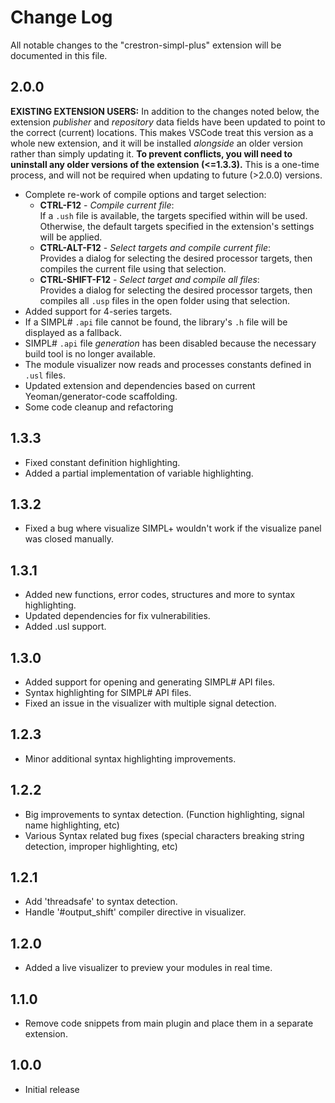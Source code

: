 # Change Log

All notable changes to the "crestron-simpl-plus" extension will be documented in this file.

## 2.0.0

**EXISTING EXTENSION USERS:** In addition to the changes noted below, the extension _publisher_ and _repository_ data fields have been updated to point to the correct (current) locations.  This makes VSCode treat this version as a whole new extension, and it will be installed *alongside* an older version rather than simply updating it.  **To prevent conflicts, you will need to uninstall any older versions of the extension (<=1.3.3).**  This is a one-time process, and will not be required when updating to future (>2.0.0) versions.

* Complete re-work of compile options and target selection:
  * **CTRL-F12** - _Compile current file_:  
    If a `.ush` file is available, the targets specified within will be used.  Otherwise, the default targets specified in the extension's settings will be applied.
  * **CTRL-ALT-F12** - _Select targets and compile current file_:  
    Provides a dialog for selecting the desired processor targets, then compiles the current file using that selection.  
  * **CTRL-SHIFT-F12** - _Select target and compile all files_:  
    Provides a dialog for selecting the desired processor targets, then compiles all `.usp` files in the open folder using that selection.  
* Added support for 4-series targets.
* If a SIMPL# `.api` file cannot be found, the library's `.h` file will be displayed as a fallback.
* SIMPL# `.api` file _generation_ has been disabled because the necessary build tool is no longer available.
* The module visualizer now reads and processes constants defined in `.usl` files.
* Updated extension and dependencies based on current Yeoman/generator-code scaffolding.
* Some code cleanup and refactoring

## 1.3.3

* Fixed constant definition highlighting.
* Added a partial implementation of variable highlighting.

## 1.3.2

* Fixed a bug where visualize SIMPL+ wouldn't work if the visualize panel was closed manually.

## 1.3.1

* Added new functions, error codes, structures and more to syntax highlighting.
* Updated dependencies for fix vulnerabilities.
* Added .usl support.

## 1.3.0

* Added support for opening and generating SIMPL# API files.
* Syntax highlighting for SIMPL# API files.
* Fixed an issue in the visualizer with multiple signal detection.

## 1.2.3

* Minor additional syntax highlighting improvements.

## 1.2.2

* Big improvements to syntax detection. (Function highlighting, signal name highlighting, etc)
* Various Syntax related bug fixes (special characters breaking string detection, improper highlighting, etc)


## 1.2.1

* Add 'threadsafe' to syntax detection.
* Handle '#output_shift' compiler directive in visualizer.

## 1.2.0

* Added a live visualizer to preview your modules in real time.

## 1.1.0

* Remove code snippets from main plugin and place them in a separate extension.

## 1.0.0

* Initial release
